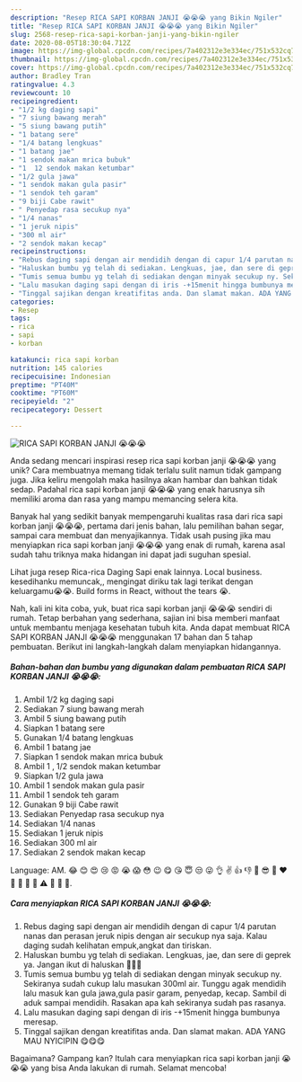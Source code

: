 ```yaml
---
description: "Resep RICA SAPI KORBAN JANJI 😭😭😭 yang Bikin Ngiler"
title: "Resep RICA SAPI KORBAN JANJI 😭😭😭 yang Bikin Ngiler"
slug: 2568-resep-rica-sapi-korban-janji-yang-bikin-ngiler
date: 2020-08-05T18:30:04.712Z
image: https://img-global.cpcdn.com/recipes/7a402312e3e334ec/751x532cq70/rica-sapi-korban-janji-😭😭😭-foto-resep-utama.jpg
thumbnail: https://img-global.cpcdn.com/recipes/7a402312e3e334ec/751x532cq70/rica-sapi-korban-janji-😭😭😭-foto-resep-utama.jpg
cover: https://img-global.cpcdn.com/recipes/7a402312e3e334ec/751x532cq70/rica-sapi-korban-janji-😭😭😭-foto-resep-utama.jpg
author: Bradley Tran
ratingvalue: 4.3
reviewcount: 10
recipeingredient:
- "1/2 kg daging sapi"
- "7 siung bawang merah"
- "5 siung bawang putih"
- "1 batang sere"
- "1/4 batang lengkuas"
- "1 batang jae"
- "1 sendok makan mrica bubuk"
- "1  12 sendok makan ketumbar"
- "1/2 gula jawa"
- "1 sendok makan gula pasir"
- "1 sendok teh garam"
- "9 biji Cabe rawit"
- " Penyedap rasa secukup nya"
- "1/4 nanas"
- "1 jeruk nipis"
- "300 ml air"
- "2 sendok makan kecap"
recipeinstructions:
- "Rebus daging sapi dengan air mendidih dengan di capur 1/4 parutan nanas dan perasan jeruk nipis dengan air secukup nya saja. Kalau daging sudah kelihatan empuk,angkat dan tiriskan."
- "Haluskan bumbu yg telah di sediakan. Lengkuas, jae, dan sere di geprek ya. Jangan ikut di haluskan 🤭🤭🤭"
- "Tumis semua bumbu yg telah di sediakan dengan minyak secukup ny. Sekiranya sudah cukup lalu masukan 300ml air. Tunggu agak mendidih lalu masuk kan gula jawa,gula pasir garam, penyedap, kecap. Sambil di aduk sampai mendidih. Rasakan apa kah sekiranya sudah pas rasanya."
- "Lalu masukan daging sapi dengan di iris -+15menit hingga bumbunya meresap."
- "Tinggal sajikan dengan kreatifitas anda. Dan slamat makan. ADA YANG MAU NYICIPIN 😋😋😋"
categories:
- Resep
tags:
- rica
- sapi
- korban

katakunci: rica sapi korban 
nutrition: 145 calories
recipecuisine: Indonesian
preptime: "PT40M"
cooktime: "PT60M"
recipeyield: "2"
recipecategory: Dessert

---
```



![RICA SAPI KORBAN JANJI 😭😭😭](https://img-global.cpcdn.com/recipes/7a402312e3e334ec/751x532cq70/rica-sapi-korban-janji-😭😭😭-foto-resep-utama.jpg)

Anda sedang mencari inspirasi resep rica sapi korban janji 😭😭😭 yang unik? Cara membuatnya memang tidak terlalu sulit namun tidak gampang juga. Jika keliru mengolah maka hasilnya akan hambar dan bahkan tidak sedap. Padahal rica sapi korban janji 😭😭😭 yang enak harusnya sih memiliki aroma dan rasa yang mampu memancing selera kita.

Banyak hal yang sedikit banyak mempengaruhi kualitas rasa dari rica sapi korban janji 😭😭😭, pertama dari jenis bahan, lalu pemilihan bahan segar, sampai cara membuat dan menyajikannya. Tidak usah pusing jika mau menyiapkan rica sapi korban janji 😭😭😭 yang enak di rumah, karena asal sudah tahu triknya maka hidangan ini dapat jadi suguhan spesial.

Lihat juga resep Rica-rica Daging Sapi enak lainnya. Local business. kesedihanku memuncak,, mengingat diriku tak lagi terikat dengan keluargamu😭😭. Build forms in React, without the tears 😭.


Nah, kali ini kita coba, yuk, buat rica sapi korban janji 😭😭😭 sendiri di rumah. Tetap berbahan yang sederhana, sajian ini bisa memberi manfaat untuk membantu menjaga kesehatan tubuh kita. Anda dapat membuat RICA SAPI KORBAN JANJI 😭😭😭 menggunakan 17 bahan dan 5 tahap pembuatan. Berikut ini langkah-langkah dalam menyiapkan hidangannya.

<!--inarticleads1-->

##### Bahan-bahan dan bumbu yang digunakan dalam pembuatan RICA SAPI KORBAN JANJI 😭😭😭:

1. Ambil 1/2 kg daging sapi
1. Sediakan 7 siung bawang merah
1. Ambil 5 siung bawang putih
1. Siapkan 1 batang sere
1. Gunakan 1/4 batang lengkuas
1. Ambil 1 batang jae
1. Siapkan 1 sendok makan mrica bubuk
1. Ambil 1 , 1/2 sendok makan ketumbar
1. Siapkan 1/2 gula jawa
1. Ambil 1 sendok makan gula pasir
1. Ambil 1 sendok teh garam
1. Gunakan 9 biji Cabe rawit
1. Sediakan  Penyedap rasa secukup nya
1. Sediakan 1/4 nanas
1. Sediakan 1 jeruk nipis
1. Sediakan 300 ml air
1. Sediakan 2 sendok makan kecap


Language: AM. 😂 😊 😍 😢 😡 😭 😱 😳 😉 😋 😘 😇 😒 😜 👌 ✌ 👍 👎 👏 😎 🙏 ❤ 🌹 🙈 🙊 🙉 ⚠ 🎈 🎉 🎯. 

<!--inarticleads2-->

##### Cara menyiapkan RICA SAPI KORBAN JANJI 😭😭😭:

1. Rebus daging sapi dengan air mendidih dengan di capur 1/4 parutan nanas dan perasan jeruk nipis dengan air secukup nya saja. Kalau daging sudah kelihatan empuk,angkat dan tiriskan.
1. Haluskan bumbu yg telah di sediakan. Lengkuas, jae, dan sere di geprek ya. Jangan ikut di haluskan 🤭🤭🤭
1. Tumis semua bumbu yg telah di sediakan dengan minyak secukup ny. Sekiranya sudah cukup lalu masukan 300ml air. Tunggu agak mendidih lalu masuk kan gula jawa,gula pasir garam, penyedap, kecap. Sambil di aduk sampai mendidih. Rasakan apa kah sekiranya sudah pas rasanya.
1. Lalu masukan daging sapi dengan di iris -+15menit hingga bumbunya meresap.
1. Tinggal sajikan dengan kreatifitas anda. Dan slamat makan. ADA YANG MAU NYICIPIN 😋😋😋




Bagaimana? Gampang kan? Itulah cara menyiapkan rica sapi korban janji 😭😭😭 yang bisa Anda lakukan di rumah. Selamat mencoba!
